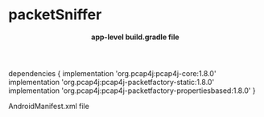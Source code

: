 # packetSniffer
<header>
    <b>  app-level build.gradle file</b>
  

</header>

dependencies {
    implementation 'org.pcap4j:pcap4j-core:1.8.0'
    implementation 'org.pcap4j:pcap4j-packetfactory-static:1.8.0'
    implementation 'org.pcap4j:pcap4j-packetfactory-propertiesbased:1.8.0'
}


AndroidManifest.xml file 
<uses-permission android:name="android.permission.WRITE_EXTERNAL_STORAGE" />

